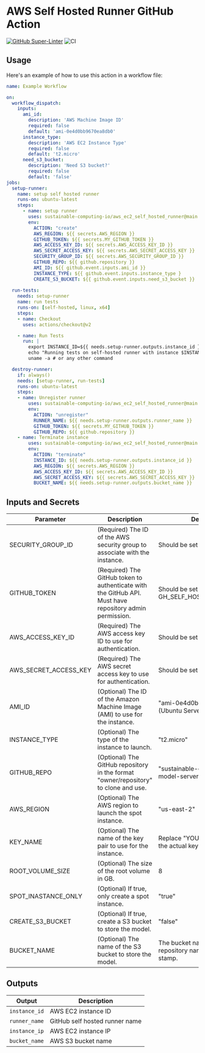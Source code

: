 # AWS Self Hosted Runner GitHub Action

[![GitHub Super-Linter](https://github.com/sustainable-computing-io/aws_ec2_self_hosted_runner/actions/workflows/linter.yml/badge.svg)](https://github.com/super-linter/super-linter)
![CI](https://github.com/sustainable-computing-io/aws_ec2_self_hosted_runner/actions/workflows/pr.yml/badge.svg)

## Usage

Here's an example of how to use this action in a workflow file:

```yaml
name: Example Workflow

on:
  workflow_dispatch:
    inputs:
      ami_id:
        description: 'AWS Machine Image ID'
        required: false
        default: 'ami-0e4d0bb9670ea8db0'
      instance_type:
        description: 'AWS EC2 Instance Type'
        required: false
        default: 't2.micro'
      need_s3_bucket:
        description: 'Need S3 bucket?'
        required: false
        default: 'false'
jobs:
  setup-runner:
    name: setup self hosted runner
    runs-on: ubuntu-latest
    steps:
      - name: setup runner
        uses: sustainable-computing-io/aws_ec2_self_hosted_runner@main
        env:
          ACTION: "create"
          AWS_REGION: ${{ secrets.AWS_REGION }}
          GITHUB_TOKEN: ${{ secrets.MY_GITHUB_TOKEN }}
          AWS_ACCESS_KEY_ID: ${{ secrets.AWS_ACCESS_KEY_ID }}
          AWS_SECRET_ACCESS_KEY: ${{ secrets.AWS_SECRET_ACCESS_KEY }}
          SECURITY_GROUP_ID: ${{ secrets.AWS_SECURITY_GROUP_ID }}
          GITHUB_REPO: ${{ github.repository }}
          AMI_ID: ${{ github.event.inputs.ami_id }}
          INSTANCE_TYPE: ${{ github.event.inputs.instance_type }
          CREATE_S3_BUCKET: ${{ github.event.inputs.need_s3_bucket }}
  
  run-tests:
    needs: setup-runner
    name: run tests
    runs-on: [self-hosted, linux, x64]
    steps:
    - name: Checkout
      uses: actions/checkout@v2

    - name: Run Tests
      run: |
        export INSTANCE_ID=${{ needs.setup-runner.outputs.instance_id }}
        echo "Running tests on self-hosted runner with instance $INSTANCE_ID"
        uname -a # or any other command

  destroy-runner:
    if: always()
    needs: [setup-runner, run-tests]
    runs-on: ubuntu-latest
    steps:
    - name: Unregister runner
        uses: sustainable-computing-io/aws_ec2_self_hosted_runner@main
        env:
          ACTION: "unregister"
          RUNNER_NAME: ${{ needs.setup-runner.outputs.runner_name }}
          GITHUB_TOKEN: ${{ secrets.MY_GITHUB_TOKEN }}
          GITHUB_REPO: ${{ github.repository }}
    - name: Terminate instance
        uses: sustainable-computing-io/aws_ec2_self_hosted_runner@main
        env:
          ACTION: "terminate"        
          INSTANCE_ID: ${{ needs.setup-runner.outputs.instance_id }}
          AWS_REGION: ${{ secrets.AWS_REGION }}
          AWS_ACCESS_KEY_ID: ${{ secrets.AWS_ACCESS_KEY_ID }}
          AWS_SECRET_ACCESS_KEY: ${{ secrets.AWS_SECRET_ACCESS_KEY }}
          BUCKET_NAME: ${{ needs.setup-runner.outputs.bucket_name }}
```

## Inputs and Secrets

| Parameter            | Description                                                                                           | Default Value                            |
|----------------------|-------------------------------------------------------------------------------------------------------|------------------------------------------|
| SECURITY_GROUP_ID    | (Required) The ID of the AWS security group to associate with the instance.                                      |  Should be set in secrets. |
| GITHUB_TOKEN         | (Required) The GitHub token to authenticate with the GitHub API. Must have repository admin permission.          | Should be set in secrets, e.g. GH_SELF_HOSTED_RUNNER_TOKEN |
| AWS_ACCESS_KEY_ID    | (Required) The AWS access key ID to use for authentication.                                                      | Should be set in secrets. |
| AWS_SECRET_ACCESS_KEY| (Required) The AWS secret access key to use for authentication.                                                  | Should be set in secrets. |
| AMI_ID               | (Optional) The ID of the Amazon Machine Image (AMI) to use for the instance.                                     | "ami-0e4d0bb9670ea8db0" (Ubuntu Server 20.04 LTS) |
| INSTANCE_TYPE        | (Optional) The type of the instance to launch.                                                                   | "t2.micro"                               |
| GITHUB_REPO          | (Optional) The GitHub repository in the format "owner/repository" to clone and use.                              | "sustainable-computing-io/kepler-model-server" |
| AWS_REGION           | (Optional) The AWS region to launch the spot instance.                                                           | "us-east-2"                              |
| KEY_NAME             | (Optional) The name of the key pair to use for the instance.                                                     | Replace "YOUR_KEY_NAME" with the actual key pair name. |
| ROOT_VOLUME_SIZE     | (Optional) The size of the root volume in GB.                                                                    | 8                                      |
| SPOT_INASTANCE_ONLY  | (Optional) If true, only create a spot instance.                                                                 | "true"                                   |
| CREATE_S3_BUCKET     | (Optional) If true, create a S3 bucket to store the model.                                                       | "false"                                  |
| BUCKET_NAME          | (Optional) The name of the S3 bucket to store the model.                                                         | The bucket name is the same as the repository name with time date stamp. |

## Outputs

| Output | Description             |
| ------ | ----------------------- |
| `instance_id` | AWS EC2 instance ID |
| `runner_name` | GitHub self hosted runner name |
| `instance_ip` | AWS EC2 instance IP |
| `bucket_name` | AWS S3 bucket name |
